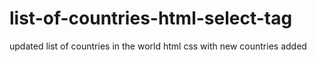 # list-of-countries-html-select-tag
updated list of countries in the world html css with new countries added
